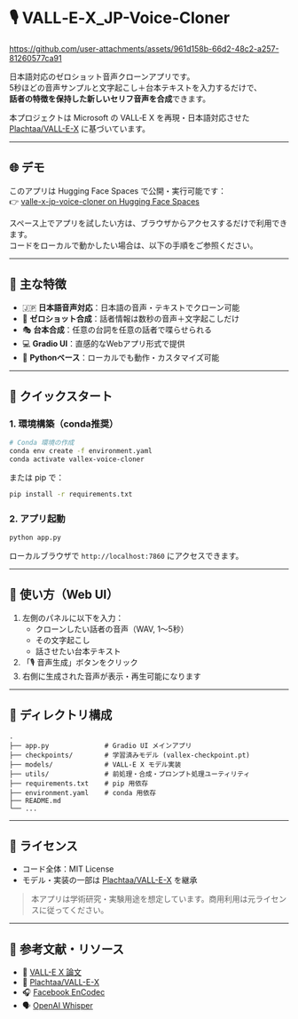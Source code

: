 # 🎙️ VALL‑E‑X_JP-Voice-Cloner

https://github.com/user-attachments/assets/961d158b-66d2-48c2-a257-81260577ca91

日本語対応のゼロショット音声クローンアプリです。  
5秒ほどの音声サンプルと文字起こし＋台本テキストを入力するだけで、  
**話者の特徴を保持した新しいセリフ音声を合成**できます。

本プロジェクトは Microsoft の VALL‑E X を再現・日本語対応させた  
[Plachtaa/VALL-E-X](https://github.com/Plachtaa/VALL-E-X) に基づいています。

---

## 🌐 デモ

このアプリは Hugging Face Spaces で公開・実行可能です：  
👉 [valle-x-jp-voice-cloner on Hugging Face Spaces](https://huggingface.co/spaces/synonym/VALLE-X_JPVoiceCloner)

スペース上でアプリを試したい方は、ブラウザからアクセスするだけで利用できます。  
コードをローカルで動かしたい場合は、以下の手順をご参照ください。

---

## 🐾 主な特徴

- 🇯🇵 **日本語音声対応**：日本語の音声・テキストでクローン可能
- 🧠 **ゼロショット合成**：話者情報は数秒の音声＋文字起こしだけ
- 🎭 **台本合成**：任意の台詞を任意の話者で喋らせられる
- 💻 **Gradio UI**：直感的なWebアプリ形式で提供
- 🐍 **Pythonベース**：ローカルでも動作・カスタマイズ可能

---

## 🚀 クイックスタート

### 1. 環境構築（conda推奨）

```bash
# Conda 環境の作成
conda env create -f environment.yaml
conda activate vallex-voice-cloner
```

または pip で：

```bash
pip install -r requirements.txt
```

### 2. アプリ起動

```bash
python app.py
```

ローカルブラウザで `http://localhost:7860` にアクセスできます。

---

## 🧪 使い方（Web UI）

1. 左側のパネルに以下を入力：
   - クローンしたい話者の音声（WAV, 1〜5秒）
   - その文字起こし
   - 話させたい台本テキスト
2. 「🎙️ 音声生成」ボタンをクリック
3. 右側に生成された音声が表示・再生可能になります

---

## 📁 ディレクトリ構成

```
.
├── app.py              # Gradio UI メインアプリ
├── checkpoints/        # 学習済みモデル (vallex-checkpoint.pt)
├── models/             # VALL‑E X モデル実装
├── utils/              # 前処理・合成・プロンプト処理ユーティリティ
├── requirements.txt    # pip 用依存
├── environment.yaml    # conda 用依存
├── README.md
└── ...
```

---

## 📜 ライセンス

- コード全体：MIT License  
- モデル・実装の一部は [Plachtaa/VALL-E-X](https://github.com/Plachtaa/VALL-E-X) を継承

> 本アプリは学術研究・実験用途を想定しています。商用利用は元ライセンスに従ってください。

---

## 🔗 参考文献・リソース

- 📄 [VALL-E X 論文](https://arxiv.org/abs/2303.03926)
- 🧠 [Plachtaa/VALL-E-X](https://github.com/Plachtaa/VALL-E-X)
- 🎧 [Facebook EnCodec](https://github.com/facebookresearch/encodec)
- 🗣️ [OpenAI Whisper](https://github.com/openai/whisper)
